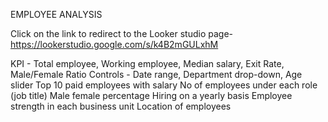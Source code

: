 EMPLOYEE ANALYSIS

Click on the link to redirect to the Looker studio page- https://lookerstudio.google.com/s/k4B2mGULxhM

KPI - Total employee, Working employee, Median salary, Exit Rate, Male/Female Ratio
Controls - Date range, Department drop-down, Age slider
Top 10 paid employees with salary
No of employees under each role (job title)
Male female percentage
Hiring on a yearly basis
Employee strength in each business unit
Location of employees
